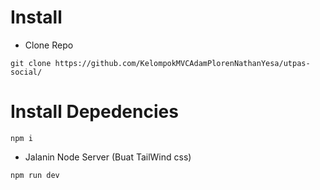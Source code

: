 # Install 
- Clone Repo
```
git clone https://github.com/KelompokMVCAdamPlorenNathanYesa/utpas-social/
```
# Install Depedencies
```
npm i
```
- Jalanin Node Server (Buat TailWind css)
```
npm run dev
```

